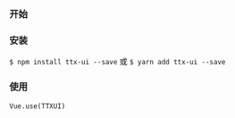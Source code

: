 ### 开始
>

### 安装
`$ npm install ttx-ui --save` 或 `$ yarn add ttx-ui --save`

### 使用
```
Vue.use(TTXUI)
```